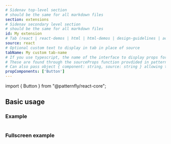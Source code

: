 ```yaml
---
# Sidenav top-level section
# should be the same for all markdown files
section: extensions
# Sidenav secondary level section
# should be the same for all markdown files
id: My extension
# Tab (react | react-demos | html | html-demos | design-guidelines | accessibility)
source: react
# Optional custom text to display in tab in place of source
tabName: My custom tab-name
# If you use typescript, the name of the interface to display props for
# These are found through the sourceProps function provdided in patternfly-docs.source.js
# Can also pass object { component: string, source: string } allowing to specify the source
propComponents: ['Button']
---
```


import { Button } from "@patternfly/react-core";

## Basic usage

### Example
```js file="./Basic.jsx"
```

### Fullscreen example
```js file="./Basic.jsx" isFullscreen
```
